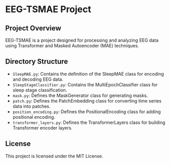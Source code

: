 # EEG-TSMAE Project

## Project Overview
EEG-TSMAE is a project designed for processing and analyzing EEG data using Transformer and Masked Autoencoder (MAE) techniques.

## Directory Structure
- `SleepMAE.py`: Contains the definition of the SleepMAE class for encoding and decoding EEG data.
- `SleepStageClassifier.py`: Contains the MultiEpochClassifier class for sleep stage classification.
- `mask.py`: Defines the MaskGenerator class for generating masks.
- `patch.py`: Defines the PatchEmbedding class for converting time series data into patches.
- `position_encoding.py`: Defines the PositionalEncoding class for adding positional encoding.
- `transformer_layers.py`: Defines the TransformerLayers class for building Transformer encoder layers.

## License
This project is licensed under the MIT License.
